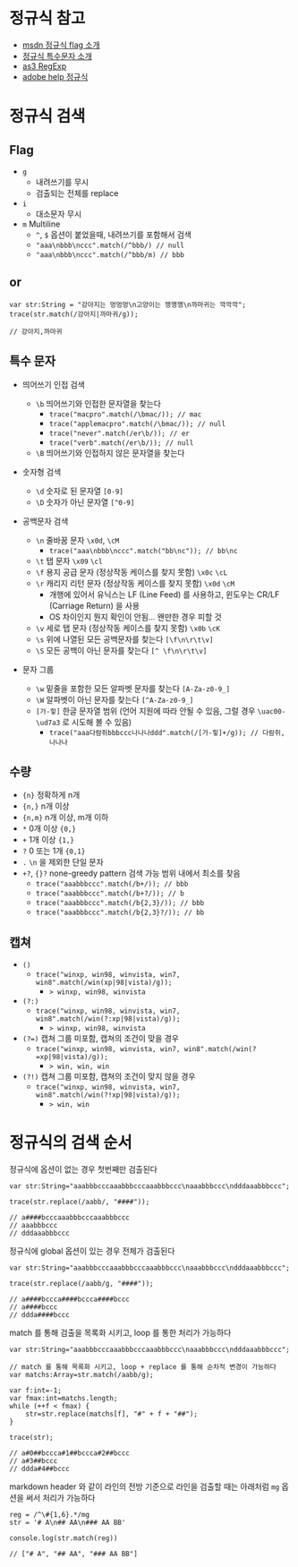 # 정규식 참고

- [msdn 정규식 flag 소개](http://msdn.microsoft.com/ko-kr/library/yd1hzczs.aspx)
- [정규식 특수문자 소개](http://blog.naver.com/PostView.nhn?blogId=yonga&logNo=150004198246)
- [as3 RegExp](http://help.adobe.com/ko_KR/FlashPlatform/reference/actionscript/3/RegExp.html)
- [adobe help 정규식](http://help.adobe.com/ko_KR/as3/dev/WS5b3ccc516d4fbf351e63e3d118a9b90204-7ea7.html)

# 정규식 검색

## Flag

- `g` 
	- 내려쓰기를 무시
	- 검출되는 전체를 replace
- `i`  
	- 대소문자 무시
- `m` Multiline
	- `^`, `$` 옵션이 붙었을때, 내려쓰기를 포함해서 검색
	- `"aaa\nbbb\nccc".match(/^bbb/) // null`
	- `"aaa\nbbb\nccc".match(/^bbb/m) // bbb`
	
## or

	var str:String = "강아지는 멍멍멍\n고양이는 깽깽깽\n까마귀는 깍깍깍";
	trace(str.match(/강아지|까마귀/g));
	
	// 강아지,까마귀
	
## 특수 문자

- 띄어쓰기 인접 검색
	- `\b` 띄어쓰기와 인접한 문자열을 찾는다
		- `trace("macpro".match(/\bmac/)); // mac`
		- `trace("applemacpro".match(/\bmac/)); // null`
		- `trace("never".match(/er\b/)); // er`
		- `trace("verb".match(/er\b/)); // null`
	- `\B` 띄어쓰기와 인접하지 않은 문자열을 찾는다
	
- 숫자형 검색
	- `\d` 숫자로 된 문자열 `[0-9]`
	- `\D` 숫자가 아닌 문자열 `[^0-9]`
	
- 공백문자 검색
	- `\n` 줄바꿈 문자 `\x0d`, `\cM`
		- `trace("aaa\nbbb\nccc".match("bb\nc")); // bb\nc`
	- `\t` 탭 문자 `\x09` `\cl`
	- `\f` 용지 공급 문자 (정상작동 케이스를 찾지 못함) `\x0c` `\cL`
	- `\r` 캐리지 리턴 문자 (정상작동 케이스를 찾지 못함) `\x0d` `\cM`
		- 개행에 있어서 유닉스는 LF (Line Feed) 를 사용하고, 윈도우는 CR/LF (Carriage Return) 을 사용
		- OS 차이인지 뭔지 확인이 안됨... 왠만한 경우 피할 것
	- `\v` 세로 탭 문자 (정상작동 케이스를 찾지 못함) `\x0b` `\cK`
	- `\s` 위에 나열된 모든 공백문자를 찾는다 `[\f\n\r\t\v]`
	- `\S` 모든 공백이 아닌 문자를 찾는다 `[^ \f\n\r\t\v]`
	
- 문자 그룹
	- `\w` 밑줄을 포함한 모든 알파벳 문자를 찾는다 `[A-Za-z0-9_]`
	- `\W` 알파벳이 아닌 문자를 찾는다 `[^A-Za-z0-9_]`
	- `[가-힣]` 한글 문자열 범위 (언어 지원에 따라 안될 수 있음, 그럴 경우 `\uac00-\ud7a3` 로 시도해 볼 수 있음)
		- `trace("aaa다람쥐bbbccc나나나ddd".match(/[가-힣]+/g)); // 다람쥐, 나나나`

## 수량

- `{n}` 정확하게 n개
- `{n,}` n개 이상
- `{n,m}` n개 이상, m개 이하
- `*` 0개 이상 `{0,}`
- `+` 1개 이상 `{1,}`
- `?` 0 또는 1개 `{0,1}`
- `.` `\n` 을 제외한 단일 문자
- `+?`, `{}?` none-greedy pattern 검색 가능 범위 내에서 최소를 찾음
	- `trace("aaabbbccc".match(/b+/)); // bbb`
	- `trace("aaabbbccc".match(/b+?/)); // b`
	- `trace("aaabbbccc".match(/b{2,3}/)); // bbb`
	- `trace("aaabbbccc".match(/b{2,3}?/)); // bb`
		
## 캡쳐

- `()`
	- `trace("winxp, win98, winvista, win7, win8".match(/win(xp|98|vista)/g));`
		- `> winxp, win98, winvista`
- `(?:)`
	- `trace("winxp, win98, winvista, win7, win8".match(/win(?:xp|98|vista)/g));`
		- `> winxp, win98, winvista`
- `(?=)` 캡쳐 그룹 미포함, 캡쳐의 조건이 맞을 경우
	- `trace("winxp, win98, winvista, win7, win8".match(/win(?=xp|98|vista)/g));`
		- `> win, win, win`
- `(?!)` 캡쳐 그룹 미포함, 캡쳐의 조건이 맞지 않을 경우 
	- `trace("winxp, win98, winvista, win7, win8".match(/win(?!xp|98|vista)/g));`
		- `> win, win`

# 정규식의 검색 순서
	
정규식에 옵션이 없는 경우 첫번째만 검출된다
	
	var str:String="aaabbbcccaaabbbcccaaabbbccc\naaabbbccc\ndddaaabbbccc";
	
	trace(str.replace(/aabb/, "####"));
	
	// a####bcccaaabbbcccaaabbbccc
	// aaabbbccc
	// dddaaabbbccc
	
정규식에 global 옵션이 있는 경우 전체가 검출된다
	
	var str:String="aaabbbcccaaabbbcccaaabbbccc\naaabbbccc\ndddaaabbbccc";
	
	trace(str.replace(/aabb/g, "####"));
	
	// a####bccca####bccca####bccc
	// a####bccc
	// ddda####bccc
	
match 를 통해 검출을 목록화 시키고, loop 를 통한 처리가 가능하다

	var str:String="aaabbbcccaaabbbcccaaabbbccc\naaabbbccc\ndddaaabbbccc";
	
	// match 를 통해 목록화 시키고, loop + replace 를 통해 순차적 변경이 가능하다
	var matchs:Array=str.match(/aabb/g);
	
	var f:int=-1;
	var fmax:int=matchs.length;
	while (++f < fmax) {
		str=str.replace(matchs[f], "#" + f + "##");
	}
	
	trace(str);
	
	// a#0##bccca#1##bccca#2##bccc
	// a#3##bccc
	// ddda#4##bccc
	
markdown header 와 같이 라인의 전방 기준으로 라인을 검출할 때는 아래처럼 `mg` 옵션을 써서 처리가 가능하다

	reg = /^\#{1,6}.*/mg
	str = '# A\n## AA\n### AA BB'
	
	console.log(str.match(reg))
	
	// ["# A", "## AA", "### AA BB"]


